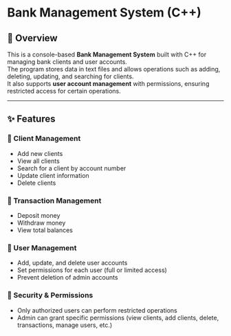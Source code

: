 # Bank Management System (C++)

## 📌 Overview
This is a console-based **Bank Management System** built with C++ for managing bank clients and user accounts.  
The program stores data in text files and allows operations such as adding, deleting, updating, and searching for clients.  
It also supports **user account management** with permissions, ensuring restricted access for certain operations.

---

## ✨ Features
### 🔹 Client Management
- Add new clients  
- View all clients  
- Search for a client by account number  
- Update client information  
- Delete clients  

### 🔹 Transaction Management
- Deposit money  
- Withdraw money  
- View total balances  

### 🔹 User Management
- Add, update, and delete user accounts  
- Set permissions for each user (full or limited access)  
- Prevent deletion of admin accounts  

### 🔹 Security & Permissions
- Only authorized users can perform restricted operations  
- Admin can grant specific permissions (view clients, add clients, delete, transactions, manage users, etc.)

